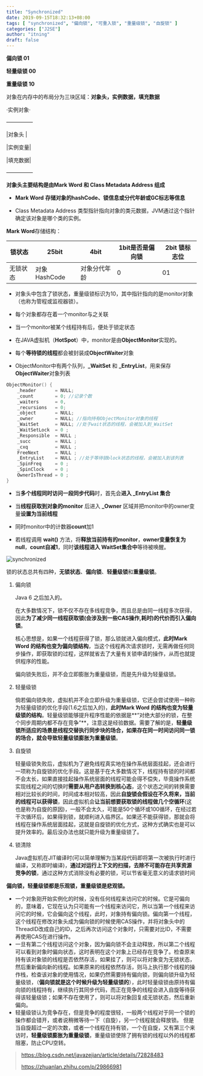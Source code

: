 ```yaml
---
title: "Synchronized"
date: 2019-09-15T18:32:13+08:00
tags: [ "synchronized", "偏向锁", "可重入锁", "重量级锁", "自旋锁" ]
categories: ["J2SE"]
author: "itning"
draft: false
---
```

**偏向锁      01**

**轻量级锁  00**

**重量级锁  10**

对象在内存中的布局分为三块区域：**对象头，实例数据，填充数据**

·实例对象·

—————

|对象头    |

|实例变量|

|填充数据|

—————

**对象头主要结构是由Mark Word 和 Class Metadata Address 组成**

- **Mark Word**	**存储对象的hashCode、锁信息或分代年龄或GC标志等信息**

- Class Metadata Address	类型指针指向对象的类元数据，JVM通过这个指针确定该对象是哪个类的实例。

**Mark Word**存储结构：

| 锁状态   | 25bit        | 4bit         | 1bit是否是偏向锁 | 2bit 锁标志位 |
| -------- | ------------ | ------------ | ---------------- | ------------- |
| 无锁状态 | 对象HashCode | 对象分代年龄 | 0                | 01            |

- 对象头中包含了锁状态，重量级锁标识为10，其中指针指向的是monitor对象（也称为管程或监视器锁）。

- 每个对象都存在着一个monitor与之关联

- 当一个monitor被某个线程持有后，便处于锁定状态

- 在JAVA虚拟机（**HotSpot**）中，monitor是由**ObjectMonitor**实现的。
- 每个**等待锁的线程**都会被封装成**ObjectWaiter**对象
- ObjectMonitor中有两个队列，**_WaitSet** 和 **_EntryList**，用来保存**ObjectWaiter**对象列表

```c++
ObjectMonitor() {
    _header       = NULL;
    _count        = 0; //记录个数
    _waiters      = 0,
    _recursions   = 0;
    _object       = NULL;
    _owner        = NULL; //指向持有ObjectMonitor对象的线程
    _WaitSet      = NULL; //处于wait状态的线程，会被加入到_WaitSet
    _WaitSetLock  = 0 ;
    _Responsible  = NULL ;
    _succ         = NULL ;
    _cxq          = NULL ;
    FreeNext      = NULL ;
    _EntryList    = NULL ; //处于等待锁block状态的线程，会被加入到该列表
    _SpinFreq     = 0 ;
    _SpinClock    = 0 ;
    OwnerIsThread = 0 ;
}
```

- 当**多个线程同时访问一段同步代码**时，首先会**进入 _EntryList 集合**

- 当**线程获取到对象的monitor** 后进入 **_Owner** 区域并把monitor中的owner变量**设置为当前线程**

- 同时monitor中的计数器**count**加1

- 若线程调用 **wait()** 方法，将**释放当前持有的monitor**，**owner变量恢复为null**，**count自减1**，同时**该线程进入 WaitSet集合中**等待被唤醒。

![synchronized](/images/2019-09-15-synchronized/a.png)

锁的状态总共有四种，**无锁状态**、**偏向锁**、**轻量级锁**和**重量级锁**。

1. 偏向锁

   Java 6 之后加入的。

   在大多数情况下，锁不仅不存在多线程竞争，而且总是由同一线程多次获得，因此**为了减少同一线程获取锁(会涉及到一些CAS操作,耗时)的代价而引入偏向锁**。

   核心思想是，如果一个线程获得了锁，那么锁就进入偏向模式，**此时Mark Word 的结构也变为偏向锁结构**，当这个线程再次请求锁时，无需再做任何同步操作，即获取锁的过程，这样就省去了大量有关锁申请的操作，从而也就提供程序的性能。

   偏向锁失败后，并不会立即膨胀为重量级锁，而是先升级为轻量级锁。

2. 轻量级锁

   倘若偏向锁失败，虚拟机并不会立即升级为重量级锁，它还会尝试使用一种称为轻量级锁的优化手段(1.6之后加入的)，**此时Mark Word 的结构也变为轻量级锁的结构**。轻量级锁能够提升程序性能的依据是**“对绝大部分的锁，在整个同步周期内都不存在竞争”**，注意这是经验数据。需要了解的是，**轻量级锁所适应的场景是线程交替执行同步块的场合，如果存在同一时间访问同一锁的场合，就会导致轻量级锁膨胀为重量级锁**。

3. 自旋锁

   轻量级锁失败后，虚拟机为了避免线程真实地在操作系统层面挂起，还会进行一项称为自旋锁的优化手段。这是基于在大多数情况下，线程持有锁的时间都不会太长，如果直接挂起操作系统层面的线程可能会得不偿失，毕竟操作系统实现线程之间的切换时**需要从用户态转换到核心态**，这个状态之间的转换需要相对比较长的时间，时间成本相对较高，因此**自旋锁会假设在不久将来，当前的线程可以获得锁**，因此虚拟机会**让当前想要获取锁的线程做几个空循环**(这也是称为自旋的原因)，一般不会太久，可能是50个循环或100循环，在经过若干次循环后，如果得到锁，就顺利进入临界区。如果还不能获得锁，那就会将线程在操作系统层面挂起，这就是自旋锁的优化方式，这种方式确实也是可以提升效率的。最后没办法也就只能升级为重量级锁了。

4. 锁清除

   Java虚拟机在JIT编译时(可以简单理解为当某段代码即将第一次被执行时进行编译，又称即时编译)，**通过对运行上下文的扫描，去除不可能存在共享资源竞争的锁**，通过这种方式消除没有必要的锁，可以节省毫无意义的请求锁时间

**偏向锁，轻量级锁都是乐观锁，重量级锁是悲观锁。**

- 一个对象刚开始实例化的时候，没有任何线程来访问它的时候。它是可偏向的，意味着，它现在认为只可能有一个线程来访问它，所以当第一个线程来访问它的时候，它会偏向这个线程，此时，对象持有偏向锁。偏向第一个线程，这个线程在修改对象头成为偏向锁的时候使用CAS操作，并将对象头中的ThreadID改成自己的ID，之后再次访问这个对象时，只需要对比ID，不需要再使用CAS在进行操作。
- 一旦有第二个线程访问这个对象，因为偏向锁不会主动释放，所以第二个线程可以看到对象时偏向状态，这时表明在这个对象上已经存在竞争了。检查原来持有该对象锁的线程是否依然存活，如果挂了，则可以将对象变为无锁状态，然后重新偏向新的线程。如果原来的线程依然存活，则马上执行那个线程的操作栈，检查该对象的使用情况，如果仍然需要持有偏向锁，则偏向锁升级为轻量级锁，（**偏向锁就是这个时候升级为轻量级锁的**），此时轻量级锁由原持有偏向锁的线程持有，继续执行其同步代码，而正在竞争的线程会进入自旋等待获得该轻量级锁；如果不存在使用了，则可以将对象回复成无锁状态，然后重新偏向。
- 轻量级锁认为竞争存在，但是竞争的程度很轻，一般两个线程对于同一个锁的操作都会错开，或者说稍微等待一下（自旋），另一个线程就会释放锁。 但是当自旋超过一定的次数，或者一个线程在持有锁，一个在自旋，又有第三个来访时，**轻量级锁膨胀为重量级锁**，重量级锁使除了拥有锁的线程以外的线程都阻塞，防止CPU空转。



> https://blog.csdn.net/javazejian/article/details/72828483
>
> https://zhuanlan.zhihu.com/p/29866981
